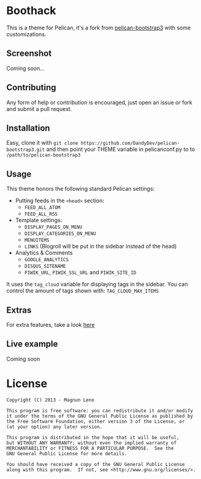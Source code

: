 # Boothack

This is a theme for Pelican, it's a fork from [pelican-bootstrap3](https://github.com/DandyDev/pelican-bootstrap3) with some customizations.

## Screenshot

Coming soon...

## Contributing

Any form of help or contribution is encouraged, just open an issue or fork and submit a pull request.

## Installation

Easy, clone it with `git clone https://github.com/DandyDev/pelican-bootstrap3.git` and then point your THEME variable in pelicanconf.py to to `/path/to/pelican-bootstrap3`

## Usage

This theme honors the following standard Pelican settings:

* Putting feeds in the `<head>` section:
	* `FEED_ALL_ATOM`
	* `FEED_ALL_RSS`
* Template settings:
	* `DISPLAY_PAGES_ON_MENU`
	* `DISPLAY_CATEGORIES_ON_MENU`
	* `MENUITEMS`
	* `LINKS` (Blogroll will be put in the sidebar instead of the head)
* Analytics & Comments
	* `GOOGLE_ANALYTICS`
	* `DISQUS_SITENAME`
	* `PIWIK_URL`, `PIWIK_SSL_URL` and `PIWIK_SITE_ID`

It uses the `tag_cloud` variable for displaying tags in the sidebar. You can control the amount of tags shown with: `TAG_CLOUD_MAX_ITEMS`

## Extras

For extra features, take a look [here](FEATURES.md)

## Live example

Coming soon

# License

```
Copyright (C) 2013 - Magnun Leno

This program is free software: you can redistribute it and/or modify
it under the terms of the GNU General Public License as published by
the Free Software Foundation, either version 3 of the License, or
(at your option) any later version.

This program is distributed in the hope that it will be useful,
but WITHOUT ANY WARRANTY; without even the implied warranty of
MERCHANTABILITY or FITNESS FOR A PARTICULAR PURPOSE.  See the
GNU General Public License for more details.

You should have received a copy of the GNU General Public License
along with this program.  If not, see <http://www.gnu.org/licenses/>.
```
